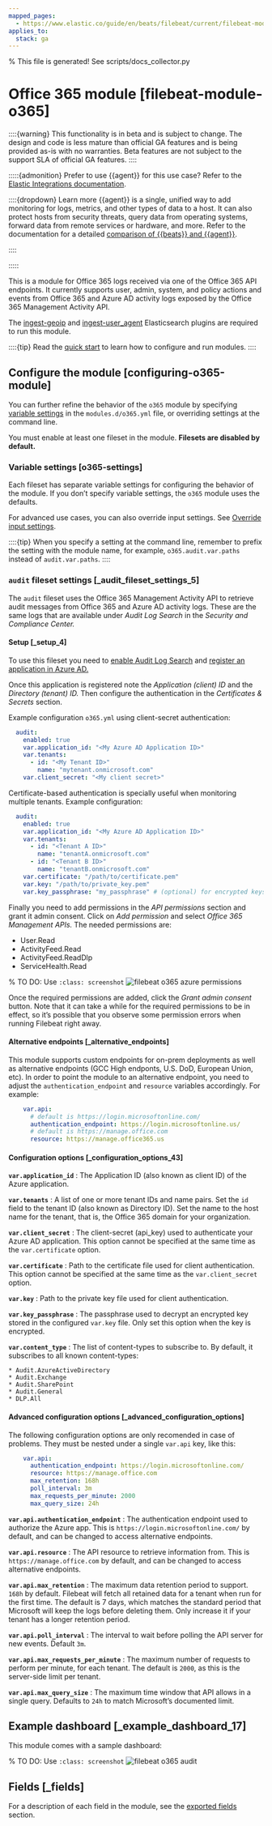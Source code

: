 ```yaml
---
mapped_pages:
  - https://www.elastic.co/guide/en/beats/filebeat/current/filebeat-module-o365.html
applies_to:
  stack: ga
---
```


% This file is generated! See scripts/docs_collector.py

# Office 365 module [filebeat-module-o365]

::::{warning}
This functionality is in beta and is subject to change. The design and code is less mature than official GA features and is being provided as-is with no warranties. Beta features are not subject to the support SLA of official GA features.
::::

:::::{admonition} Prefer to use {{agent}} for this use case?
Refer to the [Elastic Integrations documentation](integration-docs://reference/o365/index.md).

::::{dropdown} Learn more
{{agent}} is a single, unified way to add monitoring for logs, metrics, and other types of data to a host. It can also protect hosts from security threats, query data from operating systems, forward data from remote services or hardware, and more. Refer to the documentation for a detailed [comparison of {{beats}} and {{agent}}](docs-content://reference/fleet/index.md).

::::


:::::


This is a module for Office 365 logs received via one of the Office 365 API endpoints. It currently supports user, admin, system, and policy actions and events from Office 365 and Azure AD activity logs exposed by the Office 365 Management Activity API.

The [ingest-geoip](elasticsearch://reference/enrich-processor/geoip-processor.md) and [ingest-user_agent](elasticsearch://reference/enrich-processor/user-agent-processor.md) Elasticsearch plugins are required to run this module.

::::{tip}
Read the [quick start](/reference/filebeat/filebeat-installation-configuration.md) to learn how to configure and run modules.
::::



## Configure the module [configuring-o365-module]

You can further refine the behavior of the `o365` module by specifying [variable settings](#o365-settings) in the `modules.d/o365.yml` file, or overriding settings at the command line.

You must enable at least one fileset in the module. **Filesets are disabled by default.**


### Variable settings [o365-settings]

Each fileset has separate variable settings for configuring the behavior of the module. If you don’t specify variable settings, the `o365` module uses the defaults.

For advanced use cases, you can also override input settings. See [Override input settings](/reference/filebeat/advanced-settings.md).

::::{tip}
When you specify a setting at the command line, remember to prefix the setting with the module name, for example, `o365.audit.var.paths` instead of `audit.var.paths`.
::::



### `audit` fileset settings [_audit_fileset_settings_5]

The `audit` fileset uses the Office 365 Management Activity API to retrieve audit messages from Office 365 and Azure AD activity logs. These are the same logs that are available under *Audit* *Log* *Search* in the *Security* *and* *Compliance* *Center.*


#### Setup [_setup_4]

To use this fileset you need to [enable Audit Log Search](https://docs.microsoft.com/en-us/microsoft-365/compliance/turn-audit-log-search-on-or-off?view=o365-worldwide#turn-on-audit-log-search) and [register an application in Azure AD.](https://docs.microsoft.com/en-us/office/office-365-management-api/get-started-with-office-365-management-apis#register-your-application-in-azure-ad)

Once this application is registered note the *Application (client) ID* and the *Directory (tenant) ID.* Then configure the authentication in the *Certificates & Secrets* section.

Example configuration `o365.yml` using client-secret authentication:

```yaml
  audit:
    enabled: true
    var.application_id: "<My Azure AD Application ID>"
    var.tenants:
      - id: "<My Tenant ID>"
        name: "mytenant.onmicrosoft.com"
    var.client_secret: "<My client secret>"
```

Certificate-based authentication is specially useful when monitoring multiple tenants. Example configuration:

```yaml
  audit:
    enabled: true
    var.application_id: "<My Azure AD Application ID>"
    var.tenants:
      - id: "<Tenant A ID>"
        name: "tenantA.onmicrosoft.com"
      - id: "<Tenant B ID>"
        name: "tenantB.onmicrosoft.com"
    var.certificate: "/path/to/certificate.pem"
    var.key: "/path/to/private_key.pem"
    var.key_passphrase: "my_passphrase" # (optional) for encrypted keys
```

Finally you need to add permissions in the *API permissions* section and grant it admin consent. Click on *Add permission* and select *Office 365 Management APIs.* The needed permissions are:

* User.Read
* ActivityFeed.Read
* ActivityFeed.ReadDlp
* ServiceHealth.Read

% TO DO: Use `:class: screenshot`
![filebeat o365 azure permissions](images/filebeat-o365-azure-permissions.png)

Once the required permissions are added, click the *Grant admin consent* button. Note that it can take a while for the required permissions to be in effect, so it’s possible that you observe some permission errors when running Filebeat right away.


#### Alternative endpoints [_alternative_endpoints]

This module supports custom endpoints for on-prem deployments as well as alternative endpoints (GCC High endponts, U.S. DoD, European Union, etc). In order to point the module to an alternative endpoint, you need to adjust the `authentication_endpoint` and `resource` variables accordingly. For example:

```yaml
    var.api:
      # default is https://login.microsoftonline.com/
      authentication_endpoint: https://login.microsoftonline.us/
      # default is https://manage.office.com
      resource: https://manage.office365.us
```


#### Configuration options [_configuration_options_43]

**`var.application_id`**
:   The Application ID (also known as client ID) of the Azure application.

**`var.tenants`**
:   A list of one or more tenant IDs and name pairs. Set the `id` field to the tenant ID (also known as Directory ID). Set the name to the host name for the tenant, that is, the Office 365 domain for your organization.

**`var.client_secret`**
:   The client-secret (api_key) used to authenticate your Azure AD application. This option cannot be specified at the same time as the `var.certificate` option.

**`var.certificate`**
:   Path to the certificate file used for client authentication. This option cannot be specified at the same time as the `var.client_secret` option.

**`var.key`**
:   Path to the private key file used for client authentication.

**`var.key_passphrase`**
:   The passphrase used to decrypt an encrypted key stored in the configured `var.key` file. Only set this option when the key is encrypted.

**`var.content_type`**
:   The list of content-types to subscribe to. By default, it subscribes to all known content-types:

    * Audit.AzureActiveDirectory
    * Audit.Exchange
    * Audit.SharePoint
    * Audit.General
    * DLP.All



#### Advanced configuration options [_advanced_configuration_options]

The following configuration options are only recomended in case of problems. They must be nested under a single `var.api` key, like this:

```yaml
    var.api:
      authentication_endpoint: https://login.microsoftonline.com/
      resource: https://manage.office.com
      max_retention: 168h
      poll_interval: 3m
      max_requests_per_minute: 2000
      max_query_size: 24h
```

**`var.api.authentication_endpoint`**
:   The authentication endpoint used to authorize the Azure app. This is `https://login.microsoftonline.com/` by default, and can be changed to access alternative endpoints.

**`var.api.resource`**
:   The API resource to retrieve information from. This is `https://manage.office.com` by default, and can be changed to access alternative endpoints.

**`var.api.max_retention`**
:   The maximum data retention period to support. `168h` by default. Filebeat will fetch all retained data for a tenant when run for the first time. The default is 7 days, which matches the standard period that Microsoft will keep the logs before deleting them. Only increase it if your tenant has a longer retention period.

**`var.api.poll_interval`**
:   The interval to wait before polling the API server for new events. Default `3m`.

**`var.api.max_requests_per_minute`**
:   The maximum number of requests to perform per minute, for each tenant. The default is `2000`, as this is the server-side limit per tenant.

**`var.api.max_query_size`**
:   The maximum time window that API allows in a single query. Defaults to `24h` to match Microsoft’s documented limit.


## Example dashboard [_example_dashboard_17]

This module comes with a sample dashboard:

% TO DO: Use `:class: screenshot`
![filebeat o365 audit](images/filebeat-o365-audit.png)

## Fields [_fields]

For a description of each field in the module, see the [exported fields](/reference/filebeat/exported-fields-o365.md) section.

